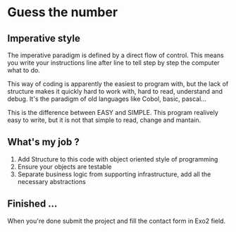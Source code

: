 # Guess the number

## Imperative style

The imperative paradigm is defined by a direct flow of control. This means you write your instructions line after line to tell step by step the computer what to do.

This way of coding is apparently the easiest to program with, but the lack of structure makes it quickly hard to work with, hard to read, understand and debug. It's the paradigm of old languages like Cobol, basic, pascal...

This is the difference between EASY and SIMPLE. This program realively easy to write, but it is not that simple to read, change and mantain.


## What's my job ?

1. Add Structure to this code with object oriented style of programming
2. Ensure your objects are testable
3. Separate business logic from supporting infrastructure, add all the necessary abstractions


## Finished ...

When you're done submit the project and fill the contact form in Exo2 field.
